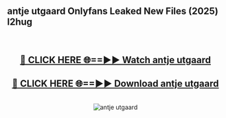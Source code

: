 <h2>antje utgaard Onlyfans Leaked New Files (2025) l2hug</h2>
<br>
<div align="center">
<h2><a href="https://mediafiles.top/antje_utgaard&ref=git" rel="nofollow">🔴 CLICK HERE 🌐==►► Watch antje utgaard</a></h2>
<h2><a href="https://mediafiles.top/antje_utgaard&ref=git" rel="nofollow">🔴 CLICK HERE 🌐==►► Download antje utgaard</a></h2>
<br>
<a href="https://mediafiles.top/antje_utgaard&ref=git" rel="nofollow" data-target="animated-image.originalLink"><img src="https://i.ibb.co.com/xMMVF88/686577567.gif" alt="antje utgaard" style="max-width: 100%; display: inline-block;" data-target="animated-image.originalImage"></a>
</div>
<br>
<br>